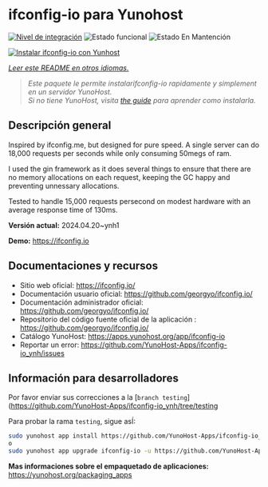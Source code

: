<!--
Este archivo README esta generado automaticamente<https://github.com/YunoHost/apps/tree/master/tools/readme_generator>
No se debe editar a mano.
-->

# ifconfig-io para Yunohost

[![Nivel de integración](https://dash.yunohost.org/integration/ifconfig-io.svg)](https://dash.yunohost.org/appci/app/ifconfig-io) ![Estado funcional](https://ci-apps.yunohost.org/ci/badges/ifconfig-io.status.svg) ![Estado En Mantención](https://ci-apps.yunohost.org/ci/badges/ifconfig-io.maintain.svg)

[![Instalar ifconfig-io con Yunhost](https://install-app.yunohost.org/install-with-yunohost.svg)](https://install-app.yunohost.org/?app=ifconfig-io)

*[Leer este README en otros idiomas.](./ALL_README.md)*

> *Este paquete le permite instalarifconfig-io rapidamente y simplement en un servidor YunoHost.*  
> *Si no tiene YunoHost, visita [the guide](https://yunohost.org/install) para aprender como instalarla.*

## Descripción general

Inspired by ifconfig.me, but designed for pure speed. A single server can do 18,000 requests per seconds while only consuming 50megs of ram.

I used the gin framework as it does several things to ensure that there are no memory allocations on each request, keeping the GC happy and preventing unnessary allocations.

Tested to handle 15,000 requests persecond on modest hardware with an average response time of 130ms.


**Versión actual:** 2024.04.20~ynh1

**Demo:** <https://ifconfig.io>
## Documentaciones y recursos

- Sitio web oficial: <https://ifconfig.io/>
- Documentación usuario oficial: <https://github.com/georgyo/ifconfig.io/>
- Documentación administrador oficial: <https://github.com/georgyo/ifconfig.io/>
- Repositorio del código fuente oficial de la aplicación : <https://github.com/georgyo/ifconfig.io/>
- Catálogo YunoHost: <https://apps.yunohost.org/app/ifconfig-io>
- Reportar un error: <https://github.com/YunoHost-Apps/ifconfig-io_ynh/issues>

## Información para desarrolladores

Por favor enviar sus correcciones a la [`branch testing`](https://github.com/YunoHost-Apps/ifconfig-io_ynh/tree/testing

Para probar la rama `testing`, sigue asÍ:

```bash
sudo yunohost app install https://github.com/YunoHost-Apps/ifconfig-io_ynh/tree/testing --debug
o
sudo yunohost app upgrade ifconfig-io -u https://github.com/YunoHost-Apps/ifconfig-io_ynh/tree/testing --debug
```

**Mas informaciones sobre el empaquetado de aplicaciones:** <https://yunohost.org/packaging_apps>
